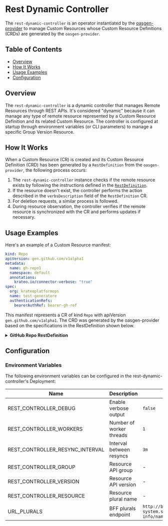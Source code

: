 # Rest Dynamic Controller

The `rest-dynamic-controller` is an operator instantiated by the [oasgen-provider](https://github.com/krateoplatformops/oasgen-provider) to manage Custom Resources whose Custom Resource Definitions (CRDs) are generated by the `oasgen-provider`.

## Table of Contents

- [Overview](#overview)
- [How It Works](#how-it-works)
- [Usage Examples](#usage-examples)
- [Configuration](#configuration)

## Overview

The `rest-dynamic-controller` is a dynamic controller that manages Remote Resources through REST APIs. It's considered "dynamic" because it can manage any type of remote resource represented by a Custom Resource Definition and its related Custom Resource. The controller is configured at startup through environment variables (or CLI parameters) to manage a specific Group Version Resource.

## How It Works

When a Custom Resource (CR) is created and its Custom Resource Definition (CRD) has been generated by a `RestDefinition` from the `oasgen-provider`, the following process occurs:

1. The `rest-dynamic-controller` instance checks if the remote resource exists by following the instructions defined in the [`RestDefinition`](https://doc.crds.dev/github.com/krateoplatformops/oasgen-provider).
2. If the resource doesn't exist, the controller performs the action described in the `verbsDescription` field of the `RestDefinition` CR.
3. For deletion requests, a similar process is followed.
4. During resource observation, the controller verifies if the remote resource is synchronized with the CR and performs updates if necessary.

## Usage Examples

Here's an example of a Custom Resource manifest:

```yaml
kind: Repo
apiVersion: gen.github.com/v1alpha1
metadata:
  name: gh-repo1
  namespace: default
  annotations:
    krateo.io/connector-verbose: "true"
spec:
  org: krateoplatformops
  name: test-generatore
  authenticationRefs:
    bearerAuthRef: bearer-gh-ref
```

This manifest represents a CR of kind `Repo` with apiVersion `gen.github.com/v1alpha1`. The CRD was generated by the oasgen-provider based on the specifications in the RestDefinition shown below.

<details>
<summary><b>GitHub Repo RestDefinition</b></summary>

```yaml
kind: RestDefinition
apiVersion: swaggergen.krateo.io/v1alpha1
metadata:
  name: def-github
  namespace: default
spec:
  oasPath: https://github.com/krateoplatformops/github-oas3/raw/1-oas-specification-fixes/openapi.yaml
  resourceGroup: gen.github.com
  resource:
    kind: Repo
    identifiers:
      - id
      - name
      - html_url
    verbsDescription:
    - action: create
      method: POST
      path: /orgs/{org}/repos
    - action: delete
      method: DELETE
      path: /repos/{owner}/{repo}
      altFieldMapping:
        org: owner
        name: repo
    - action: get
      method: GET
      path: /repos/{owner}/{repo}
      altFieldMapping:
        org: owner
        name: repo
```
</details>

## Configuration

### Environment Variables

The following environment variables can be configured in the rest-dynamic-controller's Deployment:

| Name | Description | Default Value |
|------|-------------|---------------|
| REST_CONTROLLER_DEBUG | Enable verbose output | `false` |
| REST_CONTROLLER_WORKERS | Number of worker threads | `1` |
| REST_CONTROLLER_RESYNC_INTERVAL | Interval between resyncs | `3m` |
| REST_CONTROLLER_GROUP | Resource API group | - |
| REST_CONTROLLER_VERSION | Resource API version | - |
| REST_CONTROLLER_RESOURCE | Resource plural name | - |
| URL_PLURALS | BFF plurals endpoint | `http://bff.krateo-system.svc.cluster.local:8081/api-info/names` |